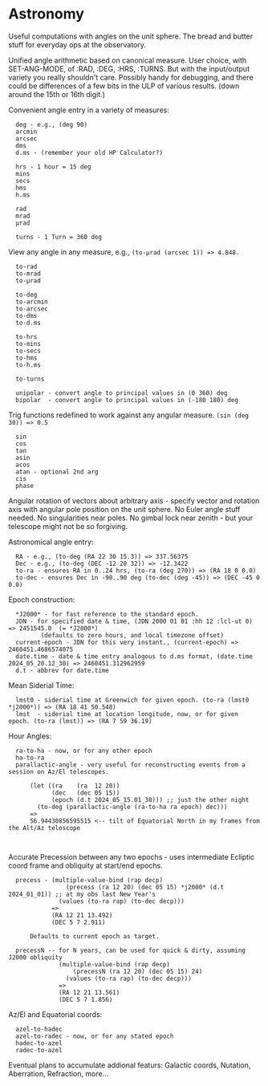 # Astronomy
Useful computations with angles on the unit sphere. The bread and butter stuff for everyday ops at the observatory.

Unified angle arithmetic based on canonical measure. User choice, with SET-ANG-MODE, of :RAD, :DEG, :HRS, :TURNS. But with the input/output variety you really shouldn't care. Possibly handy for debugging, and there could be differences of a few bits in the ULP of various results. (down around the 15th or 16th digit.)

Convenient angle entry in a variety of measures:
  ```
    deg - e.g., (deg 90)
    arcmin
    arcsec
    dms
    d.ms - (remember your old HP Calculator?)

    hrs - 1 hour = 15 deg
    mins
    secs
    hms
    h.ms
  
    rad
    mrad
    μrad

    turns - 1 Turn = 360 deg
```

View any angle in any measure, e.g., ```(to-μrad (arcsec 1)) => 4.848.```
```
  to-rad
  to-mrad
  to-μrad

  to-deg
  to-arcmin
  to-arcsec
  to-dms
  to-d.ms

  to-hrs
  to-mins
  to-secs
  to-hms
  to-h.ms

  to-turns

  unipolar - convert angle to principal values in (0 360) deg
  bipolar  - convert angle to principal values in (-180 180) deg

```


Trig functions redefined to work against any angular measure. ```(sin (deg 30)) => 0.5```
```
  sin
  cos
  tan
  asin
  acos
  atan - optional 2nd arg
  cis
  phase
```

Angular rotation of vectors about arbitrary axis - specify vector and rotation axis with angular pole position on the unit sphere. No Euler angle stuff needed. No singularities near poles. No gimbal lock near zenith - but your telescope might not be so forgiving.

Astronomical angle entry:
```
  RA - e.g., (to-deg (RA 22 30 15.3)) => 337.56375
  Dec - e.g., (to-deg (DEC -12 20 32)) => -12.3422
  to-ra - ensures RA in 0..24 hrs, (to-ra (deg 270)) => (RA 18 0 0.0)
  to-dec - ensures Dec in -90..90 deg (to-dec (deg -45)) => (DEC -45 0 0.0)
```
Epoch construction:
```
  *J2000* - for fast reference to the standard epoch.
  JDN - for specified date & time, (JDN 2000 01 01 :hh 12 :lcl-ut 0) => 2451545.0  (= *J2000*)
         (defaults to zero hours, and local timezone offset)
  current-epoch - JDN for this very instant., (current-epoch) => 2460451.4686574075
  date.time - date & time entry analogous to d.ms format, (date.time 2024_05_20.12_30) => 2460451.312962959
  d.t - abbrev for date.time
```

Mean Siderial Time:
```
  lmst0 - siderial time at Greenwich for given epoch. (to-ra (lmst0 *j2000*)) => (RA 18 41 50.548)
  lmst  - siderial time at location longitude, now, or for given epoch. (to-ra (lmst)) => (RA 7 59 36.19) 
```

Hour Angles:
```
  ra-to-ha - now, or for any other epoch
  ha-to-ra
  parallactic-angle - very useful for reconstructing events from a session on Az/El telescopes.

      (let ((ra    (ra  12 20))
            (dec   (dec 05 15))
            (epoch (d.t 2024_05_15.01_30))) ;; just the other night
        (to-deg (parallactic-angle (ra-to-ha ra epoch) dec)))
      =>
      56.94430856595515 <-- tilt of Equatorial North in my frames from the Alt/Az telescope



```

Accurate Precession between any two epochs - uses intermediate Ecliptic coord frame and obliquity at start/end epochs.
```
  precess - (multiple-value-bind (rap decp)
                (precess (ra 12 20) (dec 05 15) *j2000* (d.t 2024_01_01)) ;; at my obs last New Year's
              (values (to-ra rap) (to-dec decp)))
            =>
            (RA 12 21 13.492)
            (DEC 5 7 2.911)

      Defaults to current epoch as target.

  precessN -- for N years, can be used for quick & dirty, assuming J2000 obliquity
              (multiple-value-bind (rap decp)
                  (precessN (ra 12 20) (dec 05 15) 24)
                (values (to-ra rap) (to-dec decp)))
              =>
              (RA 12 21 13.561)
              (DEC 5 7 1.856)

```

Az/El and Equatorial coords:
```
  azel-to-hadec
  azel-to-radec - now, or for any stated epoch
  hadec-to-azel
  radec-to-azel
```

Eventual plans to accumulate addional featurs: Galactic coords, Nutation, Aberration, Refraction, more...
